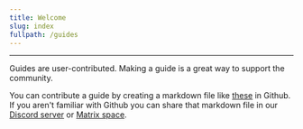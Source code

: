 ```yaml
---
title: Welcome
slug: index
fullpath: /guides
---
```


---

Guides are user-contributed. Making a guide is a great way to support the community.

You can contribute a guide by creating a markdown file like [these](https://github.com/advplyr/audiobookshelf-web/tree/master/content) in Github. If you aren't familiar with Github you can share that markdown file in our [Discord server](https://discord.gg/pJsjuNCKRq) or [Matrix space](https://matrix.to/#/#audiobookshelf:matrix.org).

